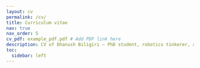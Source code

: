 ```yaml
---
layout: cv
permalink: /cv/
title: Curriculum vitae
nav: true
nav_order: 5
cv_pdf: example_pdf.pdf # Add PDF link here
description: CV of Dhanush Biligiri — PhD student, robotics tinkerer, and data science enthusiast. From legged locomotion to machine learning pipelines, this CV captures a journey through code, control, and curiosity. Seeking full-time opportunities starting Summer 2025.
toc:
  sidebar: left
---
```

